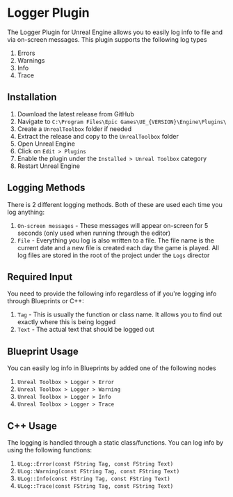 # Logger Plugin
The Logger Plugin for Unreal Engine allows you to easily log info to file and via on-screen messages. This plugin supports the following log types
1. Errors
2. Warnings
3. Info
4. Trace

## Installation
1. Download the latest release from GitHub
2. Navigate to `C:\Program Files\Epic Games\UE_{VERSION}\Engine\Plugins\`
3. Create a `UnrealToolbox` folder if needed
4. Extract the release and copy to the `UnrealToolbox` folder
5. Open Unreal Engine
6. Click on `Edit > Plugins`
7. Enable the plugin under the `Installed > Unreal Toolbox` category
8. Restart Unreal Engine

## Logging Methods
There is 2 different logging methods. Both of these are used each time you log anything:
1. `On-screen messages` - These messages will appear on-screen for 5 seconds (only used when running through the editor)
2. `File` - Everything you log is also written to a file. The file name is the current date and a new file is created each day the game is played. All log files are stored in the root of the project under the `Logs` director

## Required Input
You need to provide the following info regardless of if you're logging info through Blueprints or C++:
1. `Tag` - This is usually the function or class name. It allows you to find out exactly where this is being logged
2. `Text` - The actual text that should be logged out

## Blueprint Usage
You can easily log info in Blueprints by added one of the following nodes
1. `Unreal Toolbox > Logger > Error`
2. `Unreal Toolbox > Logger > Warning`
3. `Unreal Toolbox > Logger > Info`
4. `Unreal Toolbox > Logger > Trace`

## C++ Usage
The logging is handled through a static class/functions. You can log info by using the following functions:
1. `ULog::Error(const FString Tag, const FString Text)`
2. `ULog::Warning(const FString Tag, const FString Text)`
3. `ULog::Info(const FString Tag, const FString Text)`
4. `ULog::Trace(const FString Tag, const FString Text)`
